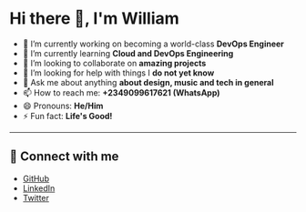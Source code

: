 <!--
**williamz-007/williamz-007** is a ✨ _special_ ✨ repository because its `README.md` (this file) appears on your GitHub profile.
-->

# Hi there 👋, I'm William

- 🔭 I’m currently working on becoming a world-class **DevOps Engineer**  
- 🌱 I’m currently learning **Cloud and DevOps Engineering**  
- 👯 I’m looking to collaborate on **amazing projects**  
- 🤔 I’m looking for help with things I **do not yet know**  
- 💬 Ask me about anything **about design, music and tech in general**  
- 📫 How to reach me: **+2349099617621 (WhatsApp)**  
- 😄 Pronouns: **He/Him**  
- ⚡ Fun fact: **Life's Good!**  

---

## 🔗 Connect with me
- [GitHub](https://github.com/williamz-007)  
- [LinkedIn](https://www.linkedin.com/in/wcelum?trk=contact-info) 
- [Twitter](https://x.com/Williamz_007)  
